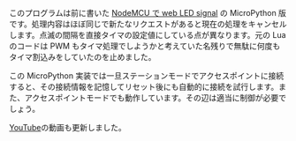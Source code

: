 このプログラムは前に書いた [NodeMCU で web LED signal](http://qiita.com/n24bass/items/bc96baaaad7359dca9bc) の MicroPython 版です。処理内容はほぼ同じで新たなリクエストがあると現在の処理をキャンセルします。点滅の間隔を直接タイマの設定値にしている点が異なります。元の Lua のコードは PWM もタイマ処理でしようかと考えていた名残りで無駄に何度もタイマ割込みをしていたのを止めました。

この MicroPython 実装では一旦ステーションモードでアクセスポイントに接続すると、その接続情報を記憶してリセット後にも自動的に接続を試行します。また、アクセスポイントモードでも動作しています。その辺は適当に制御が必要でしょう。

[YouTube](https://www.youtube.com/watch?v=48F32NLfHhA)の動画も更新しました。